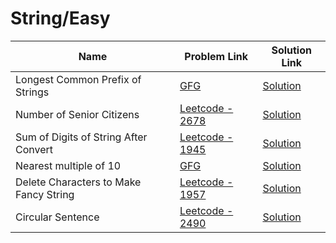# String/Easy


| Name       | Problem Link                       | Solution Link                      |
|--------------------|------------------------------------|-----------------------------------|
| Longest Common Prefix of Strings          | [GFG](https://www.geeksforgeeks.org/problems/longest-common-prefix-in-an-array5129/1)                | [Solution](https://github.com/moinhameed27/Ultimate-DSA/blob/main/String/Longest%20Common%20Prefix%20of%20Strings.cpp)              |
| Number of Senior Citizens          | [Leetcode - 2678](https://leetcode.com/problems/number-of-senior-citizens/description/)                | [Solution](https://github.com/moinhameed27/Ultimate-DSA/blob/main/String/Number%20of%20Senior%20Citizens.cpp)              |
| Sum of Digits of String After Convert          | [Leetcode - 1945](https://leetcode.com/problems/sum-of-digits-of-string-after-convert/description/)                | [Solution](https://github.com/moinhameed27/Ultimate-DSA/blob/main/String/Easy/Sum%20of%20Digits%20of%20String%20After%20Convert.cpp)              |
| Nearest multiple of 10          | [GFG](https://www.geeksforgeeks.org/problems/nearest-multiple-of-102437/1)                | [Solution](https://github.com/moinhameed27/Ultimate-DSA/blob/main/String/Easy/Nearest%20multiple%20of%2010.cpp)              |
| Delete Characters to Make Fancy String          | [Leetcode - 1957](https://leetcode.com/problems/delete-characters-to-make-fancy-string/description/)                | [Solution](https://github.com/moinhameed27/Ultimate-DSA/blob/main/String/Easy/Delete%20Characters%20to%20Make%20Fancy%20String.cpp)              |
| Circular Sentence          | [Leetcode - 2490](https://leetcode.com/problems/circular-sentence/description/)                | [Solution](https://github.com/moinhameed27/Ultimate-DSA/blob/main/String/Easy/Circular%20Sentence.cpp)              |